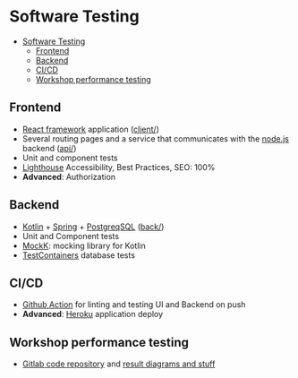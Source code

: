 # Software Testing

- [Software Testing](#software-testing)
  - [Frontend](#frontend)
  - [Backend](#backend)
  - [CI/CD](#cicd)
  - [Workshop performance testing](#workshop-performance-testing)

## Frontend

+ [React framework](https://reactjs.org/) application ([client/](client/))
+ Several routing pages and a service that communicates with the [node.js](https://nodejs.org/) backend ([api/](api/))
+ Unit and component tests
+ [Lighthouse](https://developers.google.com/web/tools/lighthouse/) Accessibility, Best Practices, SEO: 100%
+ **Advanced**: Authorization

## Backend

+ [Kotlin](https://kotlinlang.org/) + [Spring](https://spring.io/) + [PostgreqSQL](https://www.postgresql.org/) ([back/](back/))
+ Unit and Component tests
+ [MockK](https://mockk.io/): mocking library for Kotlin
+ [TestContainers](https://testcontainers.org/) database tests

## CI/CD

+ [Github Action](https://github.com/features/actions) for linting and testing UI and Backend on push
+ **Advanced**: [Heroku](https://heroku.com/) application deploy

## Workshop performance testing

+ [Gitlab code repository](https://gitlab.com/tinkoff-performance-workshop-results/software-testing/)
  and [result diagrams and stuff](https://tinkoff-performance-workshop-results.gitlab.io/software-testing/)
